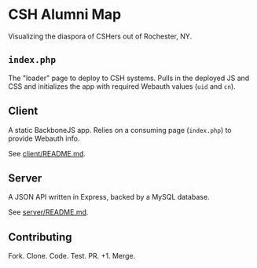 # CSH Alumni Map

Visualizing the diaspora of CSHers out of Rochester, NY.

## `index.php`

The "loader" page to deploy to CSH systems. Pulls in the deployed JS and CSS and initializes the app with required Webauth values (`uid` and `cn`).

## Client

A static BackboneJS app. Relies on a consuming page (`index.php`) to provide Webauth info.

See [client/README.md](client/README.md).

## Server

A JSON API written in Express, backed by a MySQL database.

See [server/README.md](server/README.md).

## Contributing

Fork. Clone. Code. Test. PR. +1. Merge.
